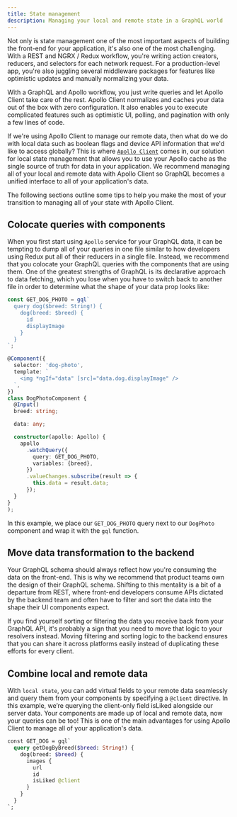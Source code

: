 ```yaml
---
title: State management
description: Managing your local and remote state in a GraphQL world
---
```


Not only is state management one of the most important aspects of building the front-end for your application, it's also one of the most challenging. With a REST and NGRX / Redux workflow, you're writing action creators, reducers, and selectors for each network request. For a production-level app, you're also juggling several middleware packages for features like optimistic updates and manually normalizing your data.

With a GraphQL and Apollo workflow, you just write queries and let Apollo Client take care of the rest. Apollo Client normalizes and caches your data out of the box with zero configuration. It also enables you to execute complicated features such as optimistic UI, polling, and pagination with only a few lines of code.

If we're using Apollo Client to manage our remote data, then what do we do with local data such as boolean flags and device API information that we'd like to access globally? This is where [`Apollo Client`](/docs/angular/basics/local-state.html) comes in, our solution for local state management that allows you to use your Apollo cache as the single source of truth for data in your application. We recommend managing all of your local and remote data with Apollo Client so GraphQL becomes a unified interface to all of your application's data.

The following sections outline some tips to help you make the most of your transition to managing all of your state with Apollo Client.

## Colocate queries with components

When you first start using `Apollo` service for your GraphQL data, it can be tempting to dump all of your queries in one file similar to how developers using Redux put all of their reducers in a single file. Instead, we recommend that you colocate your GraphQL queries with the components that are using them. One of the greatest strengths of GraphQL is its declarative approach to data fetching, which you lose when you have to switch back to another file in order to determine what the shape of your data prop looks like:

```ts
const GET_DOG_PHOTO = gql`
  query dog($breed: String!) {
    dog(breed: $breed) {
      id
      displayImage
    }
  }
`;

@Component({
  selector: 'dog-photo',
  template: `
    <img *ngIf="data" [src]="data.dog.displayImage" />
  `,
})
class DogPhotoComponent {
  @Input()
  breed: string;

  data: any;

  constructor(apollo: Apollo) {
    apollo
      .watchQuery({
        query: GET_DOG_PHOTO,
        variables: {breed},
      })
      .valueChanges.subscribe(result => {
        this.data = result.data;
      });
  }
}
);
```

In this example, we place our `GET_DOG_PHOTO` query next to our `DogPhoto` component and wrap it with the `gql` function.

## Move data transformation to the backend

Your GraphQL schema should always reflect how you're consuming the data on the front-end. This is why we recommend that product teams own the design of their GraphQL schema. Shifting to this mentality is a bit of a departure from REST, where front-end developers consume APIs dictated by the backend team and often have to filter and sort the data into the shape their UI components expect.

If you find yourself sorting or filtering the data you receive back from your GraphQL API, it's probably a sign that you need to move that logic to your resolvers instead. Moving filtering and sorting logic to the backend ensures that you can share it across platforms easily instead of duplicating these efforts for every client.

## Combine local and remote data

With `local state`, you can add virtual fields to your remote data seamlessly and query them from your components by specifying a `@client` directive. In this example, we’re querying the client-only field isLiked alongside our server data. Your components are made up of local and remote data, now your queries can be too! This is one of the main advantages for using Apollo Client to manage all of your application's data.

```graphql
const GET_DOG = gql`
  query getDogByBreed($breed: String!) {
    dog(breed: $breed) {
      images {
        url
        id
        isLiked @client
      }
    }
  }
`;
```
